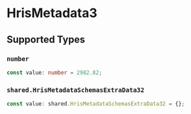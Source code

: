 # HrisMetadata3


## Supported Types

### `number`

```typescript
const value: number = 2982.82;
```

### `shared.HrisMetadataSchemasExtraData32`

```typescript
const value: shared.HrisMetadataSchemasExtraData32 = {};
```

